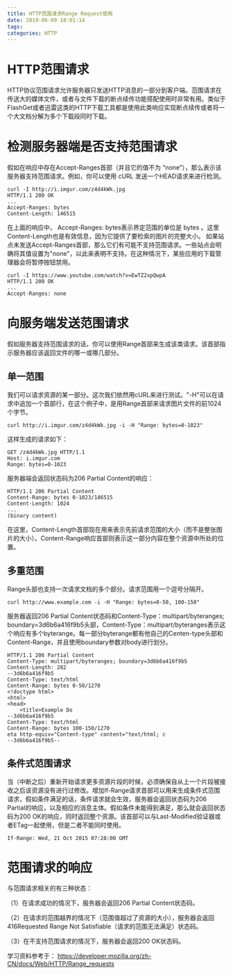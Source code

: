 ```yaml
---
title: HTTP范围请求Range Request使用
date: 2019-06-09 18:01:14
tags:
categories: HTTP
---
```


# HTTP范围请求

HTTP协议范围请求允许服务器只发送HTTP消息的一部分到客户端。范围请求在传送大的媒体文件，或者与文件下载的断点续传功能搭配使用时非常有用。类似于FlashGet或者迅雷这类的HTTP下载工具都是使用此类响应实现断点续传或者将一个大文档分解为多个下载段同时下载。

# 检测服务器端是否支持范围请求

假如在响应中存在Accept-Ranges首部（并且它的值不为 “none”），那么表示该服务器支持范围请求。例如，你可以使用 cURL 发送一个HEAD请求来进行检测。

    curl -I http://i.imgur.com/z4d4kWk.jpg
    HTTP/1.1 200 OK
    ...
    Accept-Ranges: bytes
    Content-Length: 146515

在上面的响应中， Accept-Ranges: bytes表示界定范围的单位是 bytes 。这里 Content-Length也是有效信息，因为它提供了要检索的图片的完整大小。
如果站点未发送Accept-Ranges首部，那么它们有可能不支持范围请求。一些站点会明确将其值设置为"none"，以此来表明不支持。在这种情况下，某些应用的下载管理器会将暂停按钮禁用。

    curl -I https://www.youtube.com/watch?v=EwTZ2xpQwpA
    HTTP/1.1 200 OK
    ...
    Accept-Ranges: none

# 向服务端发送范围请求

假如服务器支持范围请求的话，你可以使用Range首部来生成该类请求。该首部指示服务器应该返回文件的哪一或哪几部分。

## 单一范围

我们可以请求资源的某一部分。这次我们依然用cURL来进行测试。"-H"可以在请求中追加一个首部行，在这个例子中，是用Range首部来请求图片文件的前1024个字节。

    curl http://i.imgur.com/z4d4kWk.jpg -i -H "Range: bytes=0-1023"

这样生成的请求如下：

    GET /z4d4kWk.jpg HTTP/1.1
    Host: i.imgur.com
    Range: bytes=0-1023

服务器端会返回状态码为206 Partial Content的响应：

    HTTP/1.1 206 Partial Content
    Content-Range: bytes 0-1023/146515
    Content-Length: 1024
    ...
    (binary content)

在这里，Content-Length首部现在用来表示先前请求范围的大小（而不是整张图片的大小）。Content-Range响应首部则表示这一部分内容在整个资源中所处的位置。

## 多重范围

Range头部也支持一次请求文档的多个部分。请求范围用一个逗号分隔开。

    curl http://www.example.com -i -H "Range: bytes=0-50, 100-150"

服务器返回206 Partial Content状态码和Content-Type：multipart/byteranges; boundary=3d6b6a416f9b5头部，Content-Type：multipart/byteranges表示这个响应有多个byterange。每一部分byterange都有他自己的Centen-type头部和Content-Range，并且使用boundary参数对body进行划分。

    HTTP/1.1 206 Partial Content
    Content-Type: multipart/byteranges; boundary=3d6b6a416f9b5
    Content-Length: 282
    --3d6b6a416f9b5
    Content-Type: text/html
    Content-Range: bytes 0-50/1270
    <!doctype html>
    <html>
    <head>
        <title>Example Do
    --3d6b6a416f9b5
    Content-Type: text/html
    Content-Range: bytes 100-150/1270
    eta http-equiv="Content-type" content="text/html; c
    --3d6b6a416f9b5--

## 条件式范围请求

当（中断之后）重新开始请求更多资源片段的时候，必须确保自从上一个片段被接收之后该资源没有进行过修改。增加If-Range请求首部可以用来生成条件式范围请求，假如条件满足的话，条件请求就会生效，服务器会返回状态码为206 Partial的响应，以及相应的消息主体。假如条件未能得到满足，那么就会返回状态码为200 OK的响应，同时返回整个资源。该首部可以与Last-Modified验证器或者ETag一起使用，但是二者不能同时使用。

    If-Range: Wed, 21 Oct 2015 07:28:00 GMT

# 范围请求的响应

与范围请求相关的有三种状态：

（1）在请求成功的情况下，服务器会返回206 Partial Content状态码。

（2）在请求的范围越界的情况下（范围值超过了资源的大小），服务器会返回416Requested Range Not Satisfiable（请求的范围无法满足）状态码。

（3）在不支持范围请求的情况下，服务器会返回200 OK状态码。

学习资料参考于：
https://developer.mozilla.org/zh-CN/docs/Web/HTTP/Range_requests

